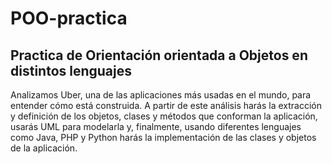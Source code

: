 # POO-practica
## Practica de Orientación orientada a Objetos en distintos lenguajes
Analizamos Uber, una de las aplicaciones más usadas en el mundo, para entender cómo está construida. A partir de este análisis harás la extracción y definición de los objetos, clases y métodos que conforman la aplicación, usarás UML para modelarla y, finalmente, usando diferentes lenguajes como Java, PHP y Python harás la implementación de las clases y objetos de la aplicación.
